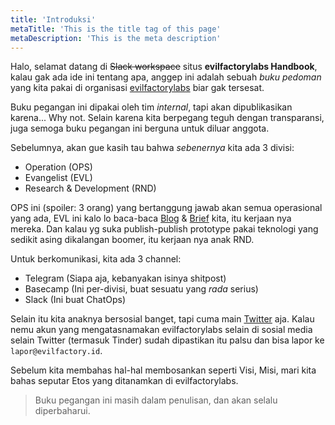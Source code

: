 ```yaml
---
title: 'Introduksi'
metaTitle: 'This is the title tag of this page'
metaDescription: 'This is the meta description'
---
```


Halo, selamat datang di ~~Slack workspace~~ situs **evilfactorylabs Handbook**, kalau gak ada ide ini tentang apa, anggep ini adalah sebuah _buku pedoman_ yang kita pakai di organisasi [evilfactorylabs](https://evilfactorylabs.org) biar gak tersesat.

Buku pegangan ini dipakai oleh tim _internal_, tapi akan dipublikasikan karena... Why not. Selain karena kita berpegang teguh dengan transparansi, juga semoga buku pegangan ini berguna untuk diluar anggota.

Sebelumnya, akan gue kasih tau bahwa _sebenernya_ kita ada 3 divisi:

- Operation (OPS)
- Evangelist (EVL)
- Research & Development (RND)

OPS ini (spoiler: 3 orang) yang bertanggung jawab akan semua operasional yang ada, EVL ini kalo lo baca-baca [Blog](https://blog.evilfactory.id) & [Brief](https://brief.evilfactory.id) kita, itu kerjaan nya mereka. Dan kalau yg suka publish-publish prototype pakai teknologi yang sedikit asing dikalangan boomer, itu kerjaan nya anak RND.

Untuk berkomunikasi, kita ada 3 channel:

- Telegram (Siapa aja, kebanyakan isinya shitpost)
- Basecamp (Ini per-divisi, buat sesuatu yang _rada_ serius)
- Slack (Ini buat ChatOps)

Selain itu kita anaknya bersosial banget, tapi cuma main [Twitter](https://twitter.com/evilfactorylabs) aja. Kalau nemu akun yang mengatasnamakan evilfactorylabs selain di sosial media selain Twitter (termasuk Tinder) sudah dipastikan itu palsu dan bisa lapor ke `lapor@evilfactory.id`.

Sebelum kita membahas hal-hal membosankan seperti Visi, Misi, mari kita bahas seputar Etos yang ditanamkan di evilfactorylabs.

> Buku pegangan ini masih dalam penulisan, dan akan selalu diperbaharui.
